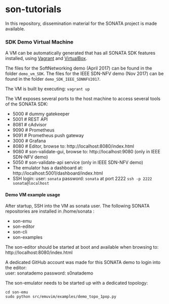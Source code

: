 # son-tutorials
In this repository, dissemination material for the SONATA project is made available.

### SDK Demo Virtual Machine
A VM can be automatically generated that has all SONATA SDK features installed, 
using [Vagrant](https://www.vagrantup.com/) and [VirtualBox](https://www.virtualbox.org/).

The files for the SoftNetworking demo (April 2017) can be found in the folder `demo_vm_SDK`.
The files for the IEEE SDN-NFV demo (Nov 2017) can be found in the folder `demo_SDK_IEEE_SDNNFV2017`.

The VM is built by executing: `vagrant up`

The VM exposes several ports to the host machine to access several tools of the SONATA SDK:
* 5000 # dummy gatekeeper
* 5001 # REST API
* 8081 # cAdvisor
* 9090 # Prometheus
* 9091 # Prometheus push gateway 
* 3000 # Grafana
* 8080 # Editor, browse to: http://localhost:8080/index.html
* 9080 # son-validate-gui, browse to: http://localhost:9080 (only in IEEE SDN-NFV demo)
* 5050 # son-validate-api service (only in IEEE SDN-NFV demo)
* The emulator has a dashboard at: http://localhost:5001/dashboard/index.html
* SSH login: user: `sonata` password: `sonata` at port 2222 `ssh -p 2222 sonata@localhost`


#### Demo VM example usage

After startup, SSH into the VM as sonata user.
The following SONATA repositories are installed in /home/sonata :
* son-emu
* son-editor
* son-cli
* son-examples

The son-editor should be started at boot and available when browsing to: 
http://localhost:8080/index.html

A dedicated GitHub account was made for this SONATA demo to login into the editor:  
user: sonatademo password: s0natademo

The son-emulator needs to be started up with a dedicated topology:  
```
cd son-emu
sudo python src/emuvim/examples/demo_topo_1pop.py
```
